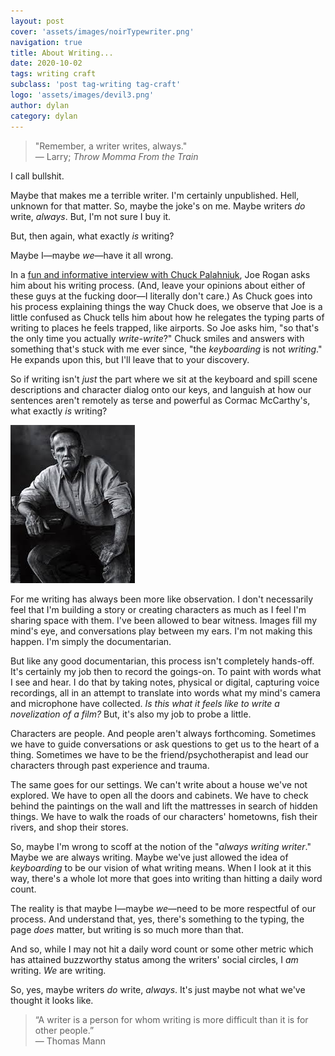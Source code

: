 ```yaml
---
layout: post
cover: 'assets/images/noirTypewriter.png'
navigation: true
title: About Writing...
date: 2020-10-02
tags: writing craft
subclass: 'post tag-writing tag-craft' 
logo: 'assets/images/devil3.png'
author: dylan
category: dylan
---
```


> "Remember, a writer writes, always."  
> &mdash; Larry; _Throw Momma From the Train_

I call bullshit.

Maybe that makes me a terrible writer. I'm certainly unpublished. Hell, unknown for that matter. So, maybe the joke's on me. Maybe writers _do_ write, _always_. But, I'm not sure I buy it. 

But, then again, what exactly _is_ writing?

Maybe I&mdash;maybe _we_&mdash;have it all wrong.

In a [fun and informative interview with Chuck Palahniuk](https://www.youtube.com/watch?v=v8ZCX0eywXw), Joe Rogan asks him about his writing process. (And, leave your opinions about either of these guys at the fucking door&mdash;I literally don't care.) As Chuck goes into his process explaining things the way Chuck does, we observe that Joe is a little confused as Chuck tells him about how he relegates the typing parts of writing to places he feels trapped, like airports. So Joe asks him, "so that's the only time you actually _write-write_?" Chuck smiles and answers with something that's stuck with me ever since, "the _keyboarding_ is not _writing_." He expands upon this, but I'll leave that to your discovery.

So if writing isn't _just_ the part where we sit at the keyboard and spill scene descriptions and character dialog onto our keys, and languish at how our sentences aren't remotely as terse and powerful as Cormac McCarthy's, what exactly _is_ writing?

![Cormac McCarthy; objectively the greatest writer of all time...and equally as suave.](assets/images/cormac1.jpg)

For me writing has always been more like observation. I don't necessarily feel that I'm building a story or creating characters as much as I feel I'm sharing space with them. I've been allowed to bear witness. Images fill my mind's eye, and conversations play between my ears. I'm not making this happen. I'm simply the documentarian. 

But like any good documentarian, this process isn't completely hands-off. It's certainly my job then to record the goings-on. To paint with words what I see and hear. I do that by taking notes, physical or digital, capturing voice recordings, all in an attempt to translate into words what my mind's camera and microphone have collected. _Is this what it feels like to write a novelization of a film?_ But, it's also my job to probe a little. 

Characters are people. And people aren't always forthcoming. Sometimes we have to guide conversations or ask questions to get us to the heart of a thing. Sometimes we have to be the friend/psychotherapist and lead our characters through past experience and trauma. 

The same goes for our settings. We can't write about a house we've not explored. We have to open all the doors and cabinets. We have to check behind the paintings on the wall and lift the mattresses in search of hidden things. We have to walk the roads of our characters' hometowns, fish their rivers, and shop their stores.

So, maybe I'm wrong to scoff at the notion of the "_always writing writer_." Maybe we are always writing. Maybe we've just allowed the idea of _keyboarding_ to be our vision of what writing means. When I look at it this way, there's a whole lot more that goes into writing than hitting a daily word count.

The reality is that maybe I&mdash;maybe _we_&mdash;need to be more respectful of our process. And understand that, yes, there's something to the typing, the page _does_ matter, but writing is so much more than that.

And so, while I may not hit a daily word count or some other metric which has attained buzzworthy status among the writers' social circles, I _am_ writing. _We_ are writing.

So, yes, maybe writers _do_ write, _always_. It's just maybe not what we've thought it looks like. 

> “A writer is a person for whom writing is more difficult than it is for other people.”  
> &mdash; Thomas Mann